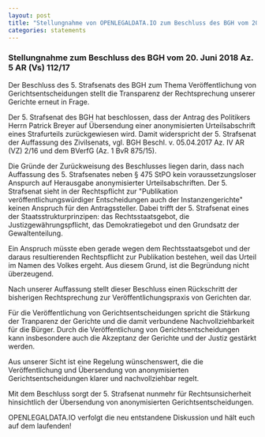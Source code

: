 ```yaml
---
layout: post
title: "Stellungnahme von OPENLEGALDATA.IO zum Beschluss des BGH vom 20. Juni 2018 Az. 5 AR (Vs) 112/17 "
categories: statements
---
```

### Stellungnahme zum Beschluss des BGH vom 20. Juni 2018 Az. 5 AR (Vs) 112/17

Der Beschluss des 5. Strafsenats des BGH zum Thema Veröffentlichung von Gerichtsentscheidungen stellt die Transparenz der Rechtsprechung unserer Gerichte erneut in Frage. 

Der 5. Strafsenat des BGH hat beschlossen, dass der Antrag des Politikers Herrn Patrick Breyer auf Übersendung einer anonymisierten Urteilsabschrift eines Strafurteils zurückgewiesen wird. Damit widerspricht der 5. Strafsenat der Auffassung des Zivilsenats, vgl. BGH Beschl. v. 05.04.2017 Az. IV AR (VZ) 2/16 und dem BVerfG (Az. 1 BvR 875/15). 

Die Gründe der Zurückweisung des Beschlusses liegen darin, dass nach Auffassung des 5. Strafsenates neben § 475 StPO kein voraussetzungsloser Anspurch auf Herausgabe anonymisierter Urteilsabschriften. Der 5. Strafsenat sieht in der Rechtspflicht zur "Publikation veröffentlichungswürdiger Entscheidungen auch der Instanzengerichte" keinen Anspruch für den Antragssteller. Dabei trifft der 5. Strafsenat eines der Staatsstrukturprinzipen: das Rechtsstaatsgebot, die Justizgewährungspflicht, das Demokratiegebot und den Grundsatz der Gewaltenteilung. 

Ein Anspruch müsste eben gerade wegen dem Rechtsstaatsgebot und der daraus resultierenden Rechtspflicht zur Publikation bestehen, weil das Urteil im Namen des Volkes ergeht. Aus diesem Grund, ist die Begründung nicht überzeugend. 

Nach unserer Auffassung stellt dieser Beschluss einen Rückschritt der bisherigen Rechtsprechung zur Veröffentlichungspraxis von Gerichten dar. 

Für die Veröffentlichung von Gerichtsentscheidungen spricht die Stärkung der Tranparenz der Gerichte und die damit verbundene Nachvollziehbarkeit für die Bürger. Durch die Veröffentlichung von Gerichtsentscheidungen kann insbesondere auch die Akzeptanz der Gerichte und der Justiz gestärkt werden.

Aus unserer Sicht ist eine Regelung wünschenswert, die die Veröffentlichung und Übersendung von anonymisierten Gerichtsentscheidungen klarer und nachvollziehbar regelt.  

Mit dem Beschluss sorgt der 5. Strafsenat nunmehr für Rechtsunsicherheit hinsichtlich der Übersendung von anonymisierten Gerichtsentscheidungen. 

OPENLEGALDATA.IO verfolgt die neu entstandene Diskussion und hält euch auf dem laufenden! 
